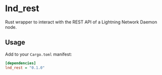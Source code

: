 # lnd_rest

Rust wrapper to interact with the REST API of a Lightning Network Daemon node.

## Usage

Add to your `Cargo.toml` manifest:

```ini
[dependencies]
lnd_rest = "0.1.0"
```
